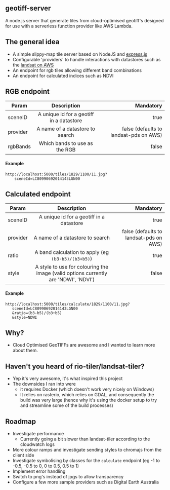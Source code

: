 ## geotiff-server
A node.js server that generate tiles from cloud-optimised geotiff's designed for use with a serverless function provider like AWS Lambda.

## The general idea
- A simple slippy-map tile server based on NodeJS and [express.js](https://expressjs.com/)
- Configurable 'providers' to handle interactions with datastores such as the [landsat on AWS](https://landsatonaws.com/)
- An endpoint for rgb tiles allowing different band combinations
- An endpoint for calculated indices such as NDVI

## RGB endpoint

| Param         | Description   | Mandatory  |
| ------------- |:-------------:| ----------:|
| sceneID       | A unique id for a geotiff in a datastore | true       |
| provider      | A name of a datastore to search      | false (defaults to landsat-pds on AWS)  |
| rgbBands      | Which bands to use as the RGB | false |

#### Example
````
http://localhost:5000/tiles/1829/1100/11.jpg?
    sceneId=LC80990692014143LGN00
````

## Calculated endpoint

| Param         | Description   | Mandatory  |
| ------------- |:-------------:| ----------:|
| sceneID       | A unique id for a geotiff in a datastore | true       |
| provider      | A name of a datastore to search      | false (defaults to landsat-pds on AWS)  |
| ratio         | A band calculation to apply (eg `(b3-b5)/(b3+b5)`) | true |
| style         | A style to use for colouring the image (valid options currently are 'NDWI', 'NDVI') | false |

#### Example
````
http://localhost:5000/tiles/calculate/1829/1100/11.jpg?
   sceneId=LC80990692014143LGN00
   &ratio=(b3-b5)/(b3+b5)
   &style=NDWI
````

## Why?
- Cloud Optimised GeoTIFFs are awesome and I wanted to learn more about them.

## Haven't you heard of rio-tiler/landsat-tiler?
- Yep it's very awesome, it's what inspired this project
- The downsides I ran into were 
  - it requires Docker (which doesn't work very nicely on Windows)
  - It relies on rasterio, which relies on GDAL, and consequently the build was very large (hence why it's using the docker setup to try and streamline some of the build processes)

## Roadmap
- Investigate performance 
  - Currently going a bit slower than landsat-tiler according to the cloudwatch logs
- More colour ramps and investigate sending styles to chromajs from the client side
- Investigate symbolising by classes for the `calculate` endpoint (eg -1 to -0.5, -0.5 to 0, 0 to 0.5, 0.5 to 1)
- Implement error handling
- Switch to png's instead of jpgs to allow transparency
- Configure a few more sample providers such as Digital Earth Australia
